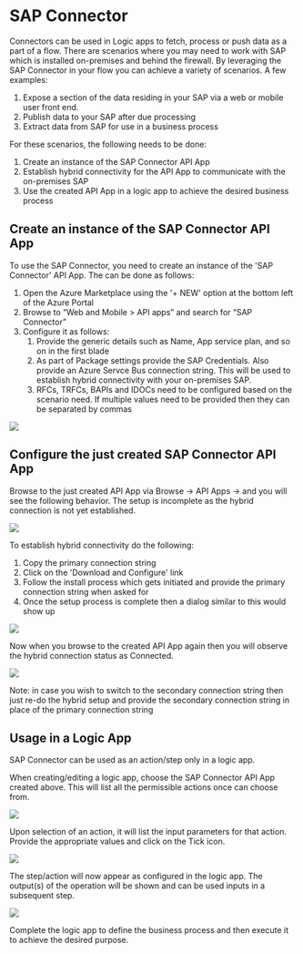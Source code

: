 <properties 
   pageTitle="SAP Connector" 
   description="How to use the SAPConnector" 
   services="app-service\logic" 
   documentationCenter=".net,nodejs,java" 
   authors="harishkragarwal" 
   manager="dwrede" 
   editor=""/>

<tags
   ms.service="app-service-logic"
   ms.devlang="multiple"
   ms.topic="article"
   ms.tgt_pltfrm="na"
   ms.workload="integration" 
   ms.date="03/20/2015"
   ms.author="hariag"/>


# SAP Connector #

Connectors can be used in Logic apps to fetch, process or push data as a part of a flow. 
There are scenarios where you may need to work with SAP which is installed on-premises and behind the firewall. By leveraging the SAP Connector in your flow you can achieve a variety of scenarios. A few examples:  

1.	Expose a section of the data residing in your SAP via a web or mobile user front end.
2.	Publish data to your SAP after due processing
3.	Extract data from SAP for use in a business process

For these scenarios, the following needs to be done: 

1. Create an instance of the SAP Connector API App
2. Establish hybrid connectivity for the API App to communicate with the on-premises SAP
3. Use the created API App in a logic app to achieve the desired business process

## Create an instance of the SAP Connector API App ##

To use the SAP Connector, you need to create an instance of the 'SAP Connector' API App. The can be done as follows:

1. Open the Azure Marketplace using the '+ NEW' option at the bottom left of the Azure Portal
2. Browse to “Web and Mobile > API apps” and search for “SAP Connector”
3. Configure it as follows:
	1. Provide the generic details such as Name, App service plan, and so on in the first blade
	2. As part of Package settings provide the SAP Credentials. Also provide an Azure Servce Bus connection string. This will be used to establish hybrid connectivity with your on-premises SAP. 
	3. RFCs, TRFCs, BAPIs and IDOCs need to be configured based on the scenario need. If multiple values need to be provided then they can be separated by commas

![][1]  

## Configure the just created SAP Connector API App ##

Browse to the just created API App via Browse -> API Apps -> <Name of the API App just created> and you will see the following behavior. The setup is incomplete as the hybrid connection is not yet established.

![][2] 

To establish hybrid connectivity do the following:

1. Copy the primary connection string
2. Click on the 'Download and Configure' link
3. Follow the install process which gets initiated and provide the primary connection string when asked for
4. Once the setup process is complete then a dialog similar to this would show up

![][3] 

Now when you browse to the created API App again then you will observe the hybrid connection status as Connected. 

![][4] 

Note: in case you wish to switch to the secondary connection string then just re-do the hybrid setup and provide the secondary connection string in place of the primary connection string  

## Usage in a Logic App ##

SAP Connector can be used as an action/step only in a logic app. 

When creating/editing a logic app, choose the SAP Connector API App created above. This will list all the permissible actions once can choose from. 

![][5] 

Upon selection of an action, it will list the input parameters for that action. Provide the appropriate values and click on the Tick icon.  

![][6] 

The step/action will now appear as configured in the logic app. The output(s) of the operation will be shown and can be used inputs in a subsequent step. 

![][7] 

Complete the logic app to define the business process and then execute it to achieve the desired purpose.  

<!--Image references-->
[1]: ./media/app-service-logic-connector-sap/Create.jpg
[2]: ./media/app-service-logic-connector-sap/BrowseSetupIncomplete.jpg
[3]: ./media/app-service-logic-connector-sap/HybridSetup.jpg
[4]: ./media/app-service-logic-connector-sap/BrowseSetupComplete.jpg
[5]: ./media/app-service-logic-connector-sap/LogicApp1.jpg
[6]: ./media/app-service-logic-connector-sap/LogicApp2.jpg
[7]: ./media/app-service-logic-connector-sap/LogicApp3.jpg


 
